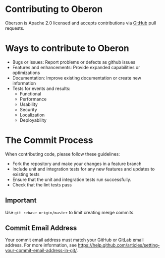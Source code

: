 # Contributing to Oberon

Oberson is Apache 2.0 licensed and accepts contributions via
[GitHub](https://github.com/mikelodder7/oberon) pull requests.

# Ways to contribute to Oberon

- Bugs or issues: Report problems or defects as github issues
- Features and enhancements: Provide expanded capabilities or optimizations
- Documentation: Improve existing documentation or create new information
- Tests for events and results:
    - Functional
    - Performance
    - Usability
    - Security
    - Localization
    - Deployability

# The Commit Process

When contributing code, please follow these guidelines:

- Fork the repository and make your changes in a feature branch
- Include unit and integration tests for any new features and updates to existing tests
- Ensure that the unit and integration tests run successfully.
- Check that the lint tests pass

## Important
Use `git rebase origin/master` to limit creating merge commits

## Commit Email Address
Your commit email address must match your GitHub or GitLab email address. For more information, see https://help.github.com/articles/setting-your-commit-email-address-in-git/.

